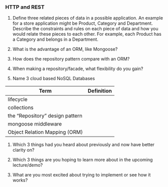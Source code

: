 ### HTTP and REST

1. Define three related pieces of data in a possible application. An example for a store application might be Product, Category and Department. Describe the constraints and rules on each piece of data and how you would relate these pieces to each other. For example, each Product has a Category and belongs in a Department.

2. What is the advantage of an ORM, like Mongoose?

3. How does the repository pattern compare with an ORM?

4. When making a repository/facade, what flexibility do you gain?

5. Name 3 cloud based NoSQL Databases


| Term | Definition |
|------|------------|
|lifecycle|
|collections
|the “Repository” design pattern|
|mongoose middleware|
|Object Relation Mapping (ORM)|



1. Which 3 things had you heard about previously and now have better clarity on?


2. Which 3 things are you hoping to learn more about in the upcoming lecture/demo?


3. What are you most excited about trying to implement or see how it works?

